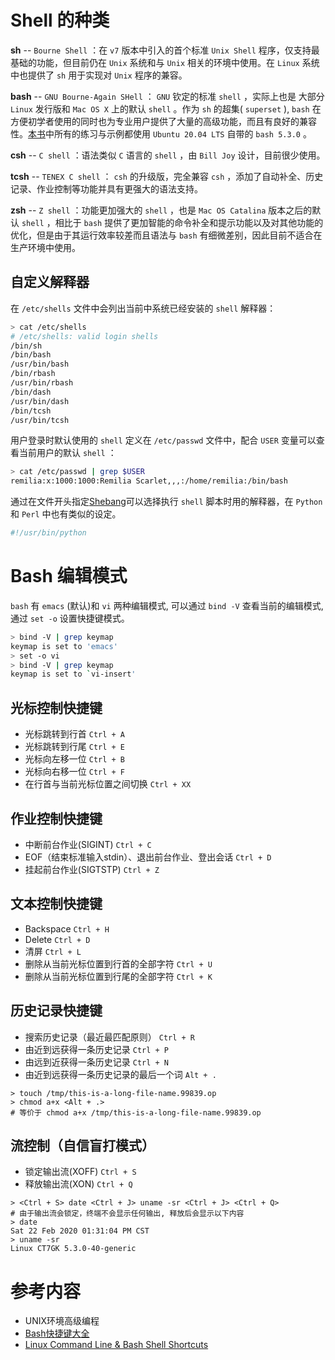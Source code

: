 # Shell 的种类

**sh** -- `Bourne Shell` ：在 `v7` 版本中引入的首个标准 `Unix Shell` 程序，仅支持最基础的功能，但目前仍在 `Unix` 系统和与 `Unix` 相关的环境中使用。在 `Linux` 系统中也提供了 `sh` 用于实现对 `Unix` 程序的兼容。

**bash** -- `GNU Bourne-Again SHell` ： `GNU` 钦定的标准 `shell` ，实际上也是 大部分 `Linux` 发行版和 `Mac OS X` 上的默认 `shell` 。作为 `sh` 的超集( `superset` ), `bash` 在方便初学者使用的同时也为专业用户提供了大量的高级功能，而且有良好的兼容性。[本书](https://1996scarlet.github.io/python-apue/)中所有的练习与示例都使用 `Ubuntu 20.04 LTS` 自带的 `bash 5.3.0` 。

**csh** -- `C shell` ：语法类似 `C` 语言的 `shell` ，由 `Bill Joy` 设计，目前很少使用。

**tcsh** -- `TENEX C shell` ： `csh` 的升级版，完全兼容 `csh` ，添加了自动补全、历史记录、作业控制等功能并具有更强大的语法支持。

**zsh** -- `Z shell` ：功能更加强大的 `shell` ，也是 `Mac OS Catalina` 版本之后的默认 `shell` ，相比于 `bash` 提供了更加智能的命令补全和提示功能以及对其他功能的优化，但是由于其运行效率较差而且语法与 `bash` 有细微差别，因此目前不适合在生产环境中使用。

## 自定义解释器

在 `/etc/shells` 文件中会列出当前中系统已经安装的 `shell` 解释器：

``` bash
> cat /etc/shells
# /etc/shells: valid login shells  
/bin/sh  
/bin/bash  
/usr/bin/bash  
/bin/rbash  
/usr/bin/rbash  
/bin/dash  
/usr/bin/dash  
/bin/tcsh
/usr/bin/tcsh
```

用户登录时默认使用的 `shell` 定义在 `/etc/passwd` 文件中，配合 `USER` 变量可以查看当前用户的默认 `shell` ：

``` bash
> cat /etc/passwd | grep $USER  
remilia:x:1000:1000:Remilia Scarlet,,,:/home/remilia:/bin/bash
```

通过在文件开头指定[Shebang](https://bash.cyberciti.biz/guide/Shebang)可以选择执行 `shell` 脚本时用的解释器，在 `Python` 和 `Perl` 中也有类似的设定。

``` bash
#!/usr/bin/python
```

# Bash 编辑模式

`bash` 有 `emacs` (默认)和 `vi` 两种编辑模式, 可以通过 `bind -V` 查看当前的编辑模式, 通过 `set -o` 设置快捷键模式。

``` bash
> bind -V | grep keymap
keymap is set to 'emacs'
> set -o vi
> bind -V | grep keymap
keymap is set to `vi-insert'
```

## 光标控制快捷键

* 光标跳转到行首 `Ctrl + A` 
* 光标跳转到行尾 `Ctrl + E` 
* 光标向左移一位 `Ctrl + B` 
* 光标向右移一位 `Ctrl + F` 
* 在行首与当前光标位置之间切换 `Ctrl + XX` 

## 作业控制快捷键

* 中断前台作业(SIGINT) `Ctrl + C` 
* EOF（结束标准输入stdin）、退出前台作业、登出会话 `Ctrl + D` 
* 挂起前台作业(SIGTSTP) `Ctrl + Z` 

## 文本控制快捷键

* Backspace `Ctrl + H` 
* Delete `Ctrl + D` 
* 清屏 `Ctrl + L` 
* 删除从当前光标位置到行首的全部字符 `Ctrl + U` 
* 删除从当前光标位置到行尾的全部字符 `Ctrl + K` 

## 历史记录快捷键

* 搜索历史记录（最近最匹配原则） `Ctrl + R` 
* 由近到远获得一条历史记录 `Ctrl + P` 
* 由远到近获得一条历史记录 `Ctrl + N` 
* 由近到远获得一条历史记录的最后一个词 `Alt + .` 

``` shell
> touch /tmp/this-is-a-long-file-name.99839.op
> chmod a+x <Alt + .>
# 等价于 chmod a+x /tmp/this-is-a-long-file-name.99839.op
```

## 流控制（自信盲打模式）

* 锁定输出流(XOFF) `Ctrl + S` 
* 释放输出流(XON) `Ctrl + Q` 

    

``` shell
> <Ctrl + S> date <Ctrl + J> uname -sr <Ctrl + J> <Ctrl + Q> 
# 由于输出流会锁定，终端不会显示任何输出, 释放后会显示以下内容
> date
Sat 22 Feb 2020 01:31:04 PM CST
> uname -sr
Linux CT7GK 5.3.0-40-generic
```

# 参考内容

* UNIX环境高级编程
* [Bash快捷键大全](https://linux.cn/article-5660-1.html)
* [Linux Command Line & Bash Shell Shortcuts](https://linuxconfig.org/linux-command-line-bash-shell-shortcuts)

